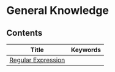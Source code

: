 # General Knowledge

## Contents

| Title                                         | Keywords |
| --------------------------------------------- | -------- |
| [Regular Expression](./regular_expression.md) |          |

